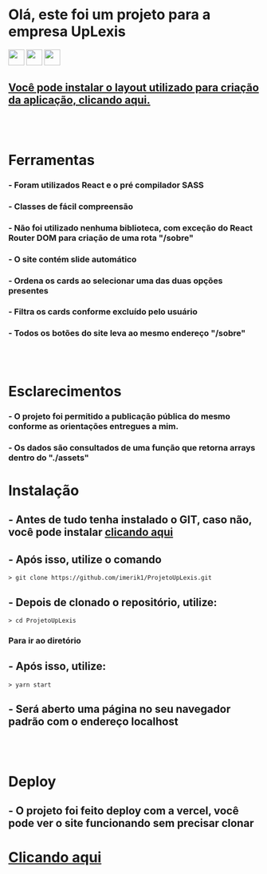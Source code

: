 # Olá, este foi um projeto para a empresa UpLexis

<a href="https://www.linkedin.com/in/imerik1/"><img src="https://image.flaticon.com/icons/png/512/174/174857.png" width="32"></a>
<a href="https://www.twitch.tv/eker1"><img src="https://pngimg.com/uploads/twitch/twitch_PNG49.png" width="32"></a>
<a href="https://www.youtube.com/channel/UCK6ma51tX_xvk47cMZPaaMA?view_as=subscriber"><img src="https://juniorsilveira.com.br/wp-content/uploads/2019/03/youtube-logo-in-png-26.png" width="32"></a>

## [Você pode instalar o layout utilizado para criação da aplicação, clicando aqui.](https://srv-store2.gofile.io/download/gsjP2R/Teste-Front.psd)

<br>
<br>

# Ferramentas

### - Foram utilizados React e o pré compilador SASS

### - Classes de fácil compreensão

### - Não foi utilizado nenhuma biblioteca, com exceção do React Router DOM para criação de uma rota "/sobre"

### - O site contém slide automático

### - Ordena os cards ao selecionar uma das duas opções presentes

### - Filtra os cards conforme excluído pelo usuário

### - Todos os botões do site leva ao mesmo endereço "/sobre"

<br>
<br>

# Esclarecimentos

### - O projeto foi permitido a publicação pública do mesmo conforme as orientações entregues a mim.

### - Os dados são consultados de uma função que retorna arrays dentro do "./assets"

# Instalação

## - Antes de tudo tenha instalado o GIT, caso não, você pode instalar [clicando aqui](https://git-scm.com/downloads)

## - Após isso, utilize o comando

    > git clone https://github.com/imerik1/ProjetoUpLexis.git

## - Depois de clonado o repositório, utilize:

    > cd ProjetoUpLexis

### Para ir ao diretório

## - Após isso, utilize:

    > yarn start

## - Será aberto uma página no seu navegador padrão com o endereço localhost

<br>
<br>

# Deploy

## - O projeto foi feito deploy com a vercel, você pode ver o site funcionando sem precisar clonar

# [Clicando aqui](https://projeto-up-lexis.vercel.app/)
